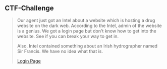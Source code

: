 ## CTF-Challenge

> Our agent just got an Intel about a website which is hosting a drug website on the dark web. According to the Intel, admin of the website is a genius. We got a login page but don't know how to get into the website. See if you can break your way to get in.
> 
> Also, Intel contained something about an Irish hydrographer named Sir Francis. We have no idea what that is.
> 
> [Login Page](https://ctf-challenge.vercel.app/)

